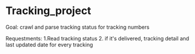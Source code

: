 # Tracking_project

Goal: crawl and parse tracking status for tracking numbers

Requestments: 
1.Read tracking status
2. if it's delivered, tracking detail and last updated date for every tracking


